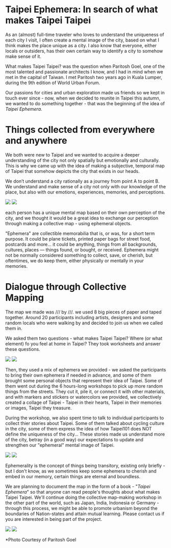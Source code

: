 
# Taipei Ephemera: In search of what makes Taipei Taipei

As an (almost) full-time traveler who loves to understand the uniqueness of each city I visit, I often create a mental image of the city, based on what I think makes the place unique as a city. I also know that everyone, either locals or outsiders, has their own certain way to identify a city to somehow make sense of it. 

What makes Taipei Taipei? was the question when Paritosh Goel, one of the most talented and passionate architects I know, and I had in mind when we met in the capital of Taiwan. I met Paritosh two years ago in Kuala Lumper, during the 9th edition of World Urban Forum.

Our passions for cities and urban exploration made us friends so we kept in touch ever since - now, when we decided to reunite in Taipei this autumn, we wanted to do something together - that was the beginning of the idea of _Taipei Ephemera_. 

# Things collected from everywhere and anywhere

We both were new to Taipei and we wanted to acquire a deeper understanding of the city not only spatially but emotionally and culturally. This is why we came up with the idea of making a subjective, temporal map of Taipei that somehow depicts the city that exists in our heads. 

We don’t understand a city rationally as a journey from point A to point B. We understand and make sense of a city not only with our knowledge of the place, but also with our emotions, experiences, memories, and perceptions. 

![](taipeiephemera7.jpg)
![](taipeiephemera8.jpg)

each person has a unique mental map based on their own perception of the city, and we thought it would be a great idea to exchange our perception through making a collective map - using ephemeral objects. 

"Ephemera" are collectible memorabilia that is, or was, for a short term purpose. It could be plane tickets, printed paper bags for street food, postcards and more... it could be anything, things from all backgrounds, cultures, places — things found, or bought, or received. Ephemera might not be normally considered something to collect, save, or cherish, but oftentimes, we do keep them, either physically or mentally in your memories. 

# Dialogue through Collective Mapping 

The map we made was /// by ///. we used 8 big pieces of paper and taped together. Around 20 participants including artists, designers and some random locals who were walking by and decided to join us when we called them in. 

We asked them two questions - what makes Taipei Taipei? Where (or what element) fo you feel at home in Taipei? They took worksheets and answer these questions. 

![](taipeiephemera9.jpg)
![](taipeiephemera10.jpg)

Then, they used a mix of ephemera we provided - we asked the participants to bring their own ephemera if needed in advance, and some of them brought some personal objects that represent their idea of Taipei. Some of them went out during the 6 hours-long workshops to pick up more random things from the streets. They cut it, pile it, or connect it with other materials, and with markers and stickers or watercolors we provided, we collectively created a collage of Taipei - Taipei in their hearts, Taipei in their memories or images, Taipei they treasure. 


During the workshop, we also spent time to talk to individual participants to collect thier stories about Taipei. Some of them talked about cycling culture in the city, some of them express the idea of how Taipei101 does NOT define the uniqueness of the city... These stories made us understand more of the city, betray (in a good way) our expectations to update and strengthen our "ephemeral" mental image of Taipei.  

![](taipeiephemera12.jpg)
![](taipeiephemera13.jpg)

Ephemerality is the concept of things being transitory, existing only briefly - but I don't know, as we sometimes keep some ephemera to cherish and embed in our memory, certain things are eternal and boundless. 


We are planning to document the map in the form of a book - "_Taipei Ephemera_" so that anyone can read people's thoughts about what makes Taipei Taipei. We'll continue doing the collective map-making workshop in the other part of the world, such as Japan, India, Indonesia or Germany - through this process, we might be able to promote urbanism beyond the boundaries of Nation-states and attain mutual learning. Please contact us if you are interested in being part of the project. 

![](taipeiephemera6.jpg)
![](taipeiephemera14.jpg)

*Photo Courtesy of Paritosh Goel